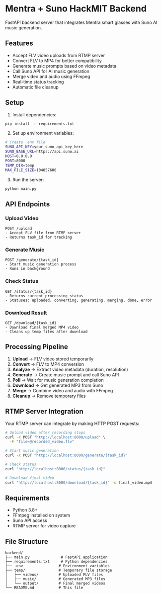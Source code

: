 # Mentra + Suno HackMIT Backend

FastAPI backend server that integrates Mentra smart glasses with Suno AI music generation.

## Features

- Accept FLV video uploads from RTMP server
- Convert FLV to MP4 for better compatibility
- Generate music prompts based on video metadata
- Call Suno API for AI music generation
- Merge video and audio using FFmpeg
- Real-time status tracking
- Automatic file cleanup

## Setup

1. Install dependencies:
```bash
pip install -r requirements.txt
```

2. Set up environment variables:
```bash
# Create .env file
SUNO_API_KEY=your_suno_api_key_here
SUNO_BASE_URL=https://api.suno.ai
HOST=0.0.0.0
PORT=8000
TEMP_DIR=temp
MAX_FILE_SIZE=104857600
```

3. Run the server:
```bash
python main.py
```

## API Endpoints

### Upload Video
```
POST /upload
- Accept FLV file from RTMP server
- Returns task_id for tracking
```

### Generate Music
```
POST /generate/{task_id}
- Start music generation process
- Runs in background
```

### Check Status
```
GET /status/{task_id}
- Returns current processing status
- Statuses: uploaded, converting, generating, merging, done, error
```

### Download Result
```
GET /download/{task_id}
- Download final merged MP4 video
- Cleans up temp files after download
```

## Processing Pipeline

1. **Upload** → FLV video stored temporarily
2. **Convert** → FLV to MP4 conversion
3. **Analyze** → Extract video metadata (duration, resolution)
4. **Generate** → Create music prompt and call Suno API
5. **Poll** → Wait for music generation completion
6. **Download** → Get generated MP3 from Suno
7. **Merge** → Combine video and audio with FFmpeg
8. **Cleanup** → Remove temporary files

## RTMP Server Integration

Your RTMP server can integrate by making HTTP POST requests:

```bash
# Upload video after recording stops
curl -X POST "http://localhost:8000/upload" \
  -F "file=@recorded_video.flv"

# Start music generation
curl -X POST "http://localhost:8000/generate/{task_id}"

# Check status
curl "http://localhost:8000/status/{task_id}"

# Download final video
curl "http://localhost:8000/download/{task_id}" -o final_video.mp4
```

## Requirements

- Python 3.8+
- FFmpeg installed on system
- Suno API access
- RTMP server for video capture

## File Structure

```
backend/
├── main.py              # FastAPI application
├── requirements.txt     # Python dependencies
├── .env                # Environment variables
├── temp/               # Temporary file storage
│   ├── videos/         # Uploaded FLV files
│   ├── music/          # Generated MP3 files
│   └── output/         # Final merged videos
└── README.md           # This file
```
